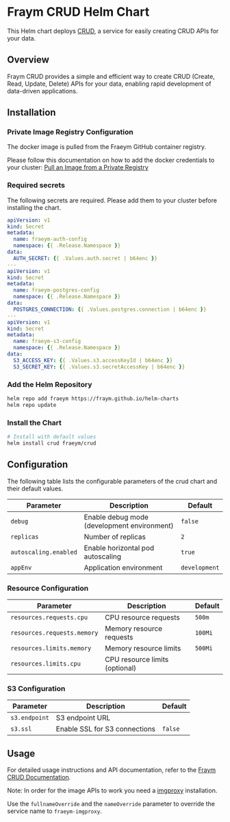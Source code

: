 # Fraym CRUD Helm Chart

This Helm chart deploys [CRUD](https://docs.freym.becklyn.app/docs/services/crud/introduction), a service for easily creating CRUD APIs for your data.

## Overview

Fraym CRUD provides a simple and efficient way to create CRUD (Create, Read, Update, Delete) APIs for your data, enabling rapid development of data-driven applications.

## Installation

### Private Image Registry Configuration

The docker image is pulled from the Fraeym GitHub container registry.

Please follow this documentation on how to add the docker credentials to your cluster:
[Pull an Image from a Private Registry](https://kubernetes.io/docs/tasks/configure-pod-container/pull-image-private-registry/)

### Required secrets

The following secrets are required. Please add them to your cluster before installing the chart.

```yaml
apiVersion: v1
kind: Secret
metadata:
  name: fraeym-auth-config
  namespace: {{ .Release.Namespace }}
data:
  AUTH_SECRET: {{ .Values.auth.secret | b64enc }}
---
apiVersion: v1
kind: Secret
metadata:
  name: fraeym-postgres-config
  namespace: {{ .Release.Namespace }}
data:
  POSTGRES_CONNECTION: {{ .Values.postgres.connection | b64enc }}
---
apiVersion: v1
kind: Secret
metadata:
  name: fraeym-s3-config
  namespace: {{ .Release.Namespace }}
data:
  S3_ACCESS_KEY: {{ .Values.s3.accessKeyId | b64enc }}
  S3_SECRET_KEY: {{ .Values.s3.secretAccessKey | b64enc }}
```

### Add the Helm Repository

```bash
helm repo add fraeym https://fraym.github.io/helm-charts
helm repo update
```

### Install the Chart

```bash
# Install with default values
helm install crud fraeym/crud
```

## Configuration

The following table lists the configurable parameters of the crud chart and their default values.

| Parameter             | Description                                 | Default       |
| --------------------- | ------------------------------------------- | ------------- |
| `debug`               | Enable debug mode (development environment) | `false`       |
| `replicas`            | Number of replicas                          | `2`           |
| `autoscaling.enabled` | Enable horizontal pod autoscaling           | `true`        |
| `appEnv`              | Application environment                     | `development` |

### Resource Configuration

| Parameter                   | Description                    | Default |
| --------------------------- | ------------------------------ | ------- |
| `resources.requests.cpu`    | CPU resource requests          | `500m`  |
| `resources.requests.memory` | Memory resource requests       | `100Mi` |
| `resources.limits.memory`   | Memory resource limits         | `500Mi` |
| `resources.limits.cpu`      | CPU resource limits (optional) |         |

### S3 Configuration

| Parameter     | Description                   | Default |
| ------------- | ----------------------------- | ------- |
| `s3.endpoint` | S3 endpoint URL               |         |
| `s3.ssl`      | Enable SSL for S3 connections | `false` |

## Usage

For detailed usage instructions and API documentation, refer to the [Fraym CRUD Documentation](https://docs.freym.becklyn.app/docs/services/crud/introduction).

Note: In order for the image APIs to work you need a [imgproxy](https://github.com/imgproxy/imgproxy-helm) installation.

Use the `fullnameOverride` and the `nameOverride` parameter to override the service name to `fraeym-imgproxy`.

